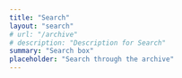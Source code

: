 ```yaml
---
title: "Search"
layout: "search"
# url: "/archive"
# description: "Description for Search"
summary: "Search box"
placeholder: "Search through the archive"
---
```

